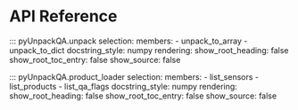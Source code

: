 # API Reference

::: pyUnpackQA.unpack
    selection:
        members:
            - unpack_to_array
            - unpack_to_dict
        docstring_style: numpy
    rendering:
      show_root_heading: false
      show_root_toc_entry: false
      show_source: false

::: pyUnpackQA.product_loader
    selection:
        members:
            - list_sensors
            - list_products
            - list_qa_flags
        docstring_style: numpy
    rendering:
      show_root_heading: false
      show_root_toc_entry: false
      show_source: false

